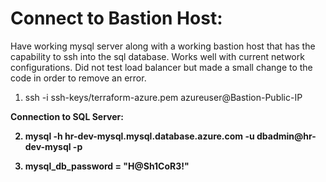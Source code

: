 # Connect to Bastion Host:

Have working mysql server along with a working bastion host that has the capability to ssh into the sql database. Works well with current network configurations. Did not test load balancer but made a small change to the code in order to remove an error.


1) ssh -i ssh-keys/terraform-azure.pem azureuser@Bastion-Public-IP

 <b>  Connection to SQL Server: </br>
 
2) mysql -h hr-dev-mysql.mysql.database.azure.com -u dbadmin@hr-dev-mysql -p 

3) mysql_db_password = "H@Sh1CoR3!"
